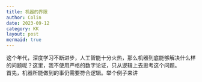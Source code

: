 ```yaml
---
title: 机器的界限
author: Colin
date: 2023-09-12
category: KK
layout: post
mermaid: true
---
```


这个年代，深度学习不断进步，人工智能十分火热，那么机器到底能够解决什么样的问题呢？这里，我不使用严格的数字论证，只从逻辑上去思考这个问题。  
首先，机器所能做到的事仍需要符合逻辑。举个例子来讲